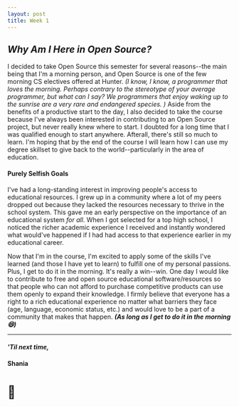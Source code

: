 ```yaml
---
layout: post
title: Week 1
---
```


## *Why Am I Here in Open Source?*

I decided to take Open Source this semester for several reasons--the main being that I'm a morning person, and Open Source is one of the few morning CS electives offered at Hunter. *(I know, I know, a programmer that loves the morning. Perhaps contrary to the stereotype of your average programmer, but what can I say? We programmers that enjoy waking up to the sunrise are a very rare and endangered species. )* Aside from the benefits of a productive start to the day, I also decided to take the course because I've always been interested in contributing to an Open Source project, but never really knew where to start. I doubted for a long time that I was qualified enough to start anywhere. Afterall, there's still so much to learn. I'm hoping that by the end of the course I will learn how I can use my degree skillset to give back to the world--particularly in the area of education. 

#### Purely Selfish Goals

I've had a long-standing interest in improving people's access to educational resources. I grew up in a community where a lot of my peers dropped out because they lacked the resources necessary to thrive in the school system.  This gave me an early perspective on the importance of an educational system *for all*. When I got selected for a top high school, I noticed the richer academic experience I received and instantly wondered what would've happened if I had had access to that experience earlier in my educational career.   

Now that I'm in the course, I'm excited to apply some of the skills I've learned (and those I have yet to learn) to fulfill one of my personal passions. Plus, I get to do it in the morning. It's really a win--win. One day I would like to contribute to free and open source educational software/resources so that people who can not afford to purchase competitive products can use them openly to expand their knowledge. I firmly believe that everyone has a right to a rich educational experience no matter what barriers they face (age, language, economic status, etc.) and would love to be a part of a community that makes that happen. <b>*(As long as I get to do it in the morning :smile:)*</b>

--- 
#### *'Til next time,*
#### Shania
# :mushroom: